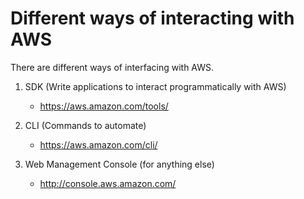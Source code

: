 # Different ways of interacting with AWS

There are different ways of interfacing with AWS.

1.  SDK (Write applications to interact programmatically with AWS)
    - https://aws.amazon.com/tools/

2. CLI (Commands to automate)
    - https://aws.amazon.com/cli/

3. Web Management Console (for anything else)
    - http://console.aws.amazon.com/